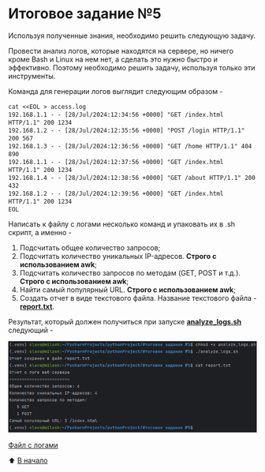 # Итоговое задание №5
Используя полученные знания, необходимо решить следующую задачу.

Провести анализ логов, которые находятся на сервере, но ничего кроме Bash и Linux на нем нет, а сделать это нужно быстро и эффективно. Поэтому необходимо решить задачу, используя только эти инструменты.

Команда для генерации логов выглядит следующим образом -
```
cat <<EOL > access.log
192.168.1.1 - - [28/Jul/2024:12:34:56 +0000] "GET /index.html HTTP/1.1" 200 1234
192.168.1.2 - - [28/Jul/2024:12:35:56 +0000] "POST /login HTTP/1.1" 200 567
192.168.1.3 - - [28/Jul/2024:12:36:56 +0000] "GET /home HTTP/1.1" 404 890
192.168.1.1 - - [28/Jul/2024:12:37:56 +0000] "GET /index.html HTTP/1.1" 200 1234
192.168.1.4 - - [28/Jul/2024:12:38:56 +0000] "GET /about HTTP/1.1" 200 432
192.168.1.2 - - [28/Jul/2024:12:39:56 +0000] "GET /index.html HTTP/1.1" 200 1234
EOL
```
Написать к файлу с логами несколько команд и упаковать их в .sh скрипт, а именно -
1. Подсчитать общее количество запросов;
2. Подсчитать количество уникальных IP-адресов. **Строго с использованием awk**;
3. Подсчитать количество запросов по методам (GET, POST и т.д.). **Строго с использованием awk**;
4. Найти самый популярный URL. **Строго с использованием awk**;
5. Создать отчет в виде текстового файла. Название текстового файла - [**report.txt**](report.txt).

Результат, который должен получиться при запуске [**analyze_logs.sh**](analyze_logs.sh) следующий -

![Cкриншот_терминала.png](Cкриншот_терминала.png)

[Файл с логами](access.log)

:arrow_up: [В начало](#итоговое-задание-5)
